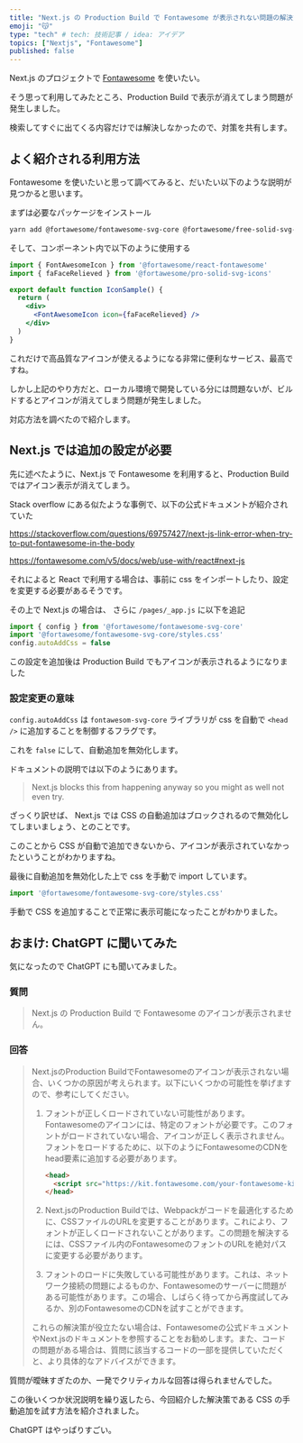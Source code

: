 ```yaml
---
title: "Next.js の Production Build で Fontawesome が表示されない問題の解決方法"
emoji: "😽"
type: "tech" # tech: 技術記事 / idea: アイデア
topics: ["Nextjs", "Fontawesome"]
published: false
---
```


Next.js のプロジェクトで [Fontawesome](https://fontawesome.com/) を使いたい。

そう思って利用してみたところ、Production Build で表示が消えてしまう問題が発生しました。

検索してすぐに出てくる内容だけでは解決しなかったので、対策を共有します。

## よく紹介される利用方法

Fontawesome を使いたいと思って調べてみると、だいたい以下のような説明が見つかると思います。

まずは必要なパッケージをインストール

```bash
yarn add @fortawesome/fontawesome-svg-core @fortawesome/free-solid-svg-icons @fortawesome/react-fontawesome@latest
```

そして、コンポーネント内で以下のように使用する

```jsx
import { FontAwesomeIcon } from '@fortawesome/react-fontawesome'
import { faFaceRelieved } from '@fortawesome/pro-solid-svg-icons'

export default function IconSample() {
  return (
    <div>
      <FontAwesomeIcon icon={faFaceRelieved} />
    </div>
  )
}
```

これだけで高品質なアイコンが使えるようになる非常に便利なサービス、最高ですね。

しかし上記のやり方だと、ローカル環境で開発している分には問題ないが、ビルドするとアイコンが消えてしまう問題が発生しました。

対応方法を調べたので紹介します。

## Next.js では追加の設定が必要

先に述べたように、Next.js で Fontawesome を利用すると、Production Build ではアイコン表示が消えてしまう。

Stack overflow にある似たような事例で、以下の公式ドキュメントが紹介されていた

https://stackoverflow.com/questions/69757427/next-js-link-error-when-try-to-put-fontawesome-in-the-body

https://fontawesome.com/v5/docs/web/use-with/react#next-js

それによると React で利用する場合は、事前に css をインポートしたり、設定を変更する必要があるそうです。

その上で Next.js の場合は、 さらに `/pages/_app.js` に以下を追記

```jsx
import { config } from '@fortawesome/fontawesome-svg-core'
import '@fortawesome/fontawesome-svg-core/styles.css'
config.autoAddCss = false
```

この設定を追加後は Production Build でもアイコンが表示されるようになりました

### 設定変更の意味

`config.autoAddCss` は `fontawesom-svg-core` ライブラリが css を自動で `<head />` に追加することを制御するフラグです。

これを `false` にして、自動追加を無効化します。

 ドキュメントの説明では以下のようにあります。

> Next.js blocks this from happening anyway so you might as well not even try.

ざっくり訳せば、 Next.js では CSS の自動追加はブロックされるので無効化してしまいましょう、とのことです。

このことから CSS が自動で追加できないから、アイコンが表示されていなかったということがわかりますね。

最後に自動追加を無効化した上で css を手動で import しています。

```jsx
import '@fortawesome/fontawesome-svg-core/styles.css'
```

手動で CSS を追加することで正常に表示可能になったことがわかりました。

## おまけ: ChatGPT に聞いてみた

気になったので ChatGPT にも聞いてみました。

### 質問

> Next.js の Production Build で Fontawesome のアイコンが表示されません。

### 回答

> Next.jsのProduction BuildでFontawesomeのアイコンが表示されない場合、いくつかの原因が考えられます。以下にいくつかの可能性を挙げますので、参考にしてください。
>
> 1. フォントが正しくロードされていない可能性があります。Fontawesomeのアイコンには、特定のフォントが必要です。このフォントがロードされていない場合、アイコンが正しく表示されません。フォントをロードするために、以下のようにFontawesomeのCDNをhead要素に追加する必要があります。
>
>    ```html
>    <head>
>      <script src="https://kit.fontawesome.com/your-fontawesome-kit.js" crossorigin="anonymous"></script>
>    </head>
>    ```
>
> 2. Next.jsのProduction Buildでは、Webpackがコードを最適化するために、CSSファイルのURLを変更することがあります。これにより、フォントが正しくロードされないことがあります。この問題を解決するには、CSSファイル内のFontawesomeのフォントのURLを絶対パスに変更する必要があります。
> 3. フォントのロードに失敗している可能性があります。これは、ネットワーク接続の問題によるものか、Fontawesomeのサーバーに問題がある可能性があります。この場合、しばらく待ってから再度試してみるか、別のFontawesomeのCDNを試すことができます。
>
> これらの解決策が役立たない場合は、Fontawesomeの公式ドキュメントやNext.jsのドキュメントを参照することをお勧めします。また、コードの問題がある場合は、質問に該当するコードの一部を提供していただくと、より具体的なアドバイスができます。

質問が曖昧すぎたのか、一発でクリティカルな回答は得られませんでした。

この後いくつか状況説明を繰り返したら、今回紹介した解決策である CSS の手動追加を試す方法を紹介されました。

ChatGPT はやっぱりすごい。
